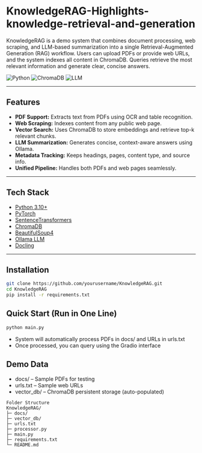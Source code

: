 # KnowledgeRAG-Highlights-knowledge-retrieval-and-generation
KnowledgeRAG is a demo system that combines document processing, web scraping, and LLM-based summarization into a single Retrieval-Augmented Generation (RAG) workflow. Users can upload PDFs or provide web URLs, and the system indexes all content in ChromaDB. Queries retrieve the most relevant information and generate clear, concise answers.

![Python](https://img.shields.io/badge/python-3.10+-blue)
![ChromaDB](https://img.shields.io/badge/ChromaDB-Vector%20DB-green)
![LLM](https://img.shields.io/badge/LLM-Ollama-orange)


---

## **Features**
- **PDF Support:** Extracts text from PDFs using OCR and table recognition.
- **Web Scraping:** Indexes content from any public web page.
- **Vector Search:** Uses ChromaDB to store embeddings and retrieve top-k relevant chunks.
- **LLM Summarization:** Generates concise, context-aware answers using Ollama.
- **Metadata Tracking:** Keeps headings, pages, content type, and source info.
- **Unified Pipeline:** Handles both PDFs and web pages seamlessly.

---

## **Tech Stack**
- [Python 3.10+](https://www.python.org/downloads/release/python-3100/)
- [PyTorch](https://pytorch.org/)
- [SentenceTransformers](https://www.sbert.net/)
- [ChromaDB](https://www.trychroma.com/)
- [BeautifulSoup4](https://www.crummy.com/software/BeautifulSoup/)
- [Ollama LLM](https://ollama.com/)
- [Docling](https://github.com/docling-project/docling)

---

## **Installation**
```bash
git clone https://github.com/yourusername/KnowledgeRAG.git
cd KnowledgeRAG
pip install -r requirements.txt
```

## **Quick Start (Run in One Line)**
```bash
python main.py
```
- System will automatically process PDFs in docs/ and URLs in urls.txt
- Once processed, you can query using the Gradio interface

## **Demo Data**
- docs/ – Sample PDFs for testing
- urls.txt – Sample web URLs
- vector_db/ – ChromaDB persistent storage (auto-populated)

```plaintext
Folder Structure
KnowledgeRAG/
├─ docs/
├─ vector_db/
├─ urls.txt
├─ processor.py
├─ main.py
├─ requirements.txt
└─ README.md
```


